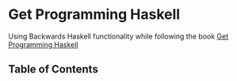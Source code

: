 # Get Programming Haskell

Using Backwards Haskell functionality while following the book [Get Programming Haskell](https://www.manning.com/books/get-programming-with-haskell)

## Table of Contents
